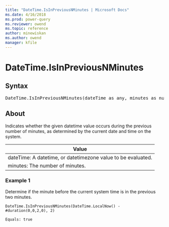 ```yaml
---
title: "DateTime.IsInPreviousNMinutes | Microsoft Docs"
ms.date: 4/16/2018
ms.prod: power-query
ms.reviewer: owend
ms.topic: reference
author: minewiskan
ms.author: owend
manager: kfile
---
```

# DateTime.IsInPreviousNMinutes

## Syntax

<pre>
DateTime.IsInPreviousNMinutes(dateTime as any, minutes as number) as nullable logical  
</pre>
  
## About  
Indicates whether the given datetime value occurs during the previous number of minutes, as determined by the current date and time on the system.  
  
|Value|  
|---------|  
|dateTime: A datetime, or datetimezone value to be evaluated.|  
|minutes: The number of minutes.|  
  
### Example 1  
Determine if the minute before the current system time is in the previous two minutes.  
  
```powerquery-m
DateTime.IsInPreviousNMinutes(DateTime.LocalNow() - #duration(0,0,2,0), 2)  
``` 
 
```powerquery-m
Equals: true  
```  
